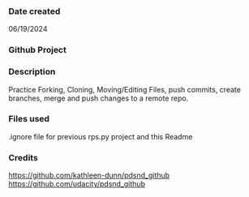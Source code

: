 ### Date created
06/19/2024

### Github Project

### Description

Practice Forking, Cloning, Moving/Editing Files, push commits, create branches, merge and push changes to a remote repo.

### Files used
.ignore file for previous rps.py project and this Readme

### Credits
https://github.com/kathleen-dunn/pdsnd_github
https://github.com/udacity/pdsnd_github
